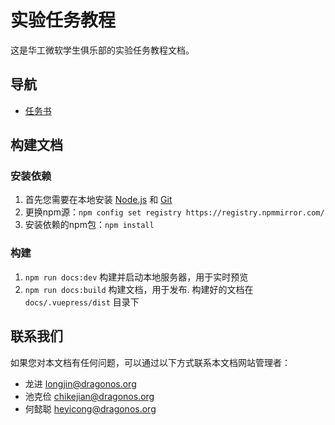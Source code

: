 # 实验任务教程

这是华工微软学生俱乐部的实验任务教程文档。

## 导航

- [任务书](tasks/)

## 构建文档

### 安装依赖

1. 首先您需要在本地安装 [Node.js](https://nodejs.org/en/) 和 [Git](https://git-scm.com/)
2. 更换npm源：`npm config set registry https://registry.npmmirror.com/`
3. 安装依赖的npm包：`npm install`

### 构建

1. `npm run docs:dev` 构建并启动本地服务器，用于实时预览
2. `npm run docs:build` 构建文档，用于发布. 构建好的文档在 `docs/.vuepress/dist` 目录下


## 联系我们

如果您对本文档有任何问题，可以通过以下方式联系本文档网站管理者：

- 龙进 <longjin@dragonos.org>
- 池克俭 <chikejian@dragonos.org>
- 何懿聪 <heyicong@dragonos.org>